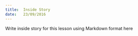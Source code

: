 ```yaml
---
title:  Inside Story
date:   23/09/2016
---
```


Write inside story for this lesson using Markdown format here